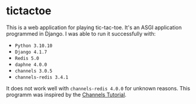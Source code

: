 # tictactoe

This is a web application for playing tic-tac-toe. It's an ASGI application programmed in Django. I was able to run it
successfully with:

* ```Python 3.10.10```
* ```Django 4.1.7```
* ```Redis 5.0```
* ```daphne 4.0.0```
* ```channels 3.0.5```
* ```channels-redis 3.4.1```

It does not work well with ```channels-redis 4.0.0``` for unknown reasons. This programm was inspired by the
[Channels Tutorial](https://channels.readthedocs.io/en/latest/tutorial).
